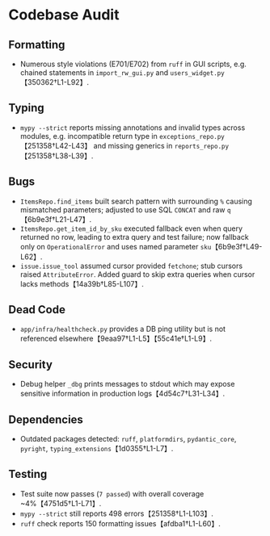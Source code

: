 # Codebase Audit

## Formatting
- Numerous style violations (E701/E702) from `ruff` in GUI scripts, e.g. chained statements in `import_rw_gui.py` and `users_widget.py`【350362†L1-L92】.

## Typing
- `mypy --strict` reports missing annotations and invalid types across modules, e.g. incompatible return type in `exceptions_repo.py`【251358†L42-L43】 and missing generics in `reports_repo.py`【251358†L38-L39】.

## Bugs
- `ItemsRepo.find_items` built search pattern with surrounding `%` causing mismatched parameters; adjusted to use SQL `CONCAT` and raw `q`【6b9e3f†L21-L47】.
- `ItemsRepo.get_item_id_by_sku` executed fallback even when query returned no row, leading to extra query and test failure; now fallback only on `OperationalError` and uses named parameter `sku`【6b9e3f†L49-L62】.
- `issue.issue_tool` assumed cursor provided `fetchone`; stub cursors raised `AttributeError`. Added guard to skip extra queries when cursor lacks methods【14a39b†L85-L107】.

## Dead Code
- `app/infra/healthcheck.py` provides a DB ping utility but is not referenced elsewhere【9eaa97†L1-L5】【55c41e†L1-L9】.

## Security
- Debug helper `_dbg` prints messages to stdout which may expose sensitive information in production logs【4d54c7†L31-L34】.

## Dependencies
- Outdated packages detected: `ruff`, `platformdirs`, `pydantic_core`, `pyright`, `typing_extensions`【1d0355†L1-L7】.

## Testing
- Test suite now passes (`7 passed`) with overall coverage ~4%【4751d5†L1-L71】.
- `mypy --strict` still reports 498 errors【251358†L1-L103】.
- `ruff` check reports 150 formatting issues【afdba1†L1-L60】.
